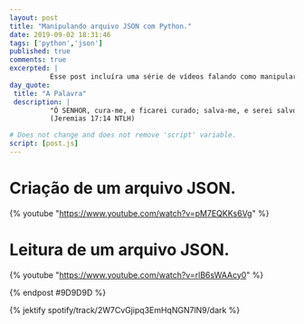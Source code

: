 ```yaml
---
layout: post
title: "Manipulando arquivo JSON com Python."
date: 2019-09-02 18:31:46
tags: ['python','json']
published: true
comments: true
excerpted: |
          Esse post incluíra uma série de vídeos falando como manipular arquivo JSON com Python.
day_quote:
 title: "A Palavra"
 description: |
          "Ó SENHOR, cura-me, e ficarei curado; salva-me, e serei salvo, pois eu canto louvores a ti." <br>
          (Jeremias 17:14 NTLH)

# Does not change and does not remove 'script' variable.
script: [post.js]
---
```


<!-- Write from here your post !!! -->

# Criação de um arquivo JSON.

{% youtube "https://www.youtube.com/watch?v=pM7EQKKs6Vg" %}




# Leitura de um arquivo JSON.

{% youtube "https://www.youtube.com/watch?v=rlB6sWAAcy0" %}

{% endpost #9D9D9D %}

{% jektify spotify/track/2W7CvGjipq3EmHqNGN7lN9/dark %}
